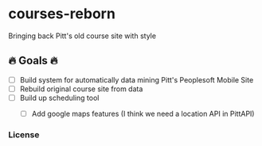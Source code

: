 # courses-reborn
Bringing back Pitt's old course site with style

## :fire: Goals :fire:
- [ ] Build system for automatically data mining Pitt's Peoplesoft Mobile Site
- [ ] Rebuild original course site from data
- [ ] Build up scheduling tool
  - [ ] Add google maps features (I think we need a location API in PittAPI)
  
  
### License
